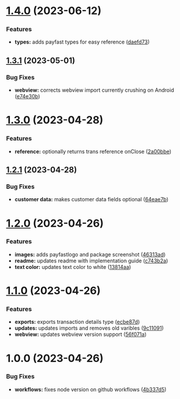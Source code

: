 # [1.4.0](https://github.com/Allmacamo/react-native-payfast-checkout/compare/v1.3.1...v1.4.0) (2023-06-12)


### Features

* **types:** adds payfast types for easy reference ([daefd73](https://github.com/Allmacamo/react-native-payfast-checkout/commit/daefd73b4000959847a34a2d10f672e7f4e27770))

## [1.3.1](https://github.com/Allmacamo/react-native-payfast-checkout/compare/v1.3.0...v1.3.1) (2023-05-01)


### Bug Fixes

* **webview:** corrects webview import currently crushing on Android ([e74e30b](https://github.com/Allmacamo/react-native-payfast-checkout/commit/e74e30bef6f3df4407da13d6ac7c67d6dd3afe7a))

# [1.3.0](https://github.com/Allmacamo/react-native-payfast-checkout/compare/v1.2.1...v1.3.0) (2023-04-28)


### Features

* **reference:** optionally returns trans reference onClose ([2a00bbe](https://github.com/Allmacamo/react-native-payfast-checkout/commit/2a00bbe5292ab4262097d956b71dbc5bc5303a17))

## [1.2.1](https://github.com/Allmacamo/react-native-payfast-checkout/compare/v1.2.0...v1.2.1) (2023-04-28)


### Bug Fixes

* **customer data:** makes customer data fields optional ([64eae7b](https://github.com/Allmacamo/react-native-payfast-checkout/commit/64eae7bd74cbb1da1ad039965fed6819b9c800ca))

# [1.2.0](https://github.com/Allmacamo/react-native-payfast-checkout/compare/v1.1.0...v1.2.0) (2023-04-26)


### Features

* **images:** adds payfastlogo and package screenshot ([46313ad](https://github.com/Allmacamo/react-native-payfast-checkout/commit/46313ad3736aaeb58bc280b2c02f53ac8509e547))
* **readme:** updates readme with implementation guide ([c743b2a](https://github.com/Allmacamo/react-native-payfast-checkout/commit/c743b2aea292ae49e8a024d95461a9bb82253b70))
* **text color:** updates text color to white ([13814aa](https://github.com/Allmacamo/react-native-payfast-checkout/commit/13814aa8b2c981d3a612ef9e93b94467c5220ae8))

# [1.1.0](https://github.com/Allmacamo/react-native-payfast-checkout/compare/v1.0.0...v1.1.0) (2023-04-26)


### Features

* **exports:** exports transaction details type ([ecbe87d](https://github.com/Allmacamo/react-native-payfast-checkout/commit/ecbe87db9c34d39d83edcab36b7e986bb6deeb8e))
* **updates:** updates imports and removes old varibles ([9c11091](https://github.com/Allmacamo/react-native-payfast-checkout/commit/9c11091657ea631fc4ba998610039784a3b030c0))
* **webview:** updates webview version support ([56f071a](https://github.com/Allmacamo/react-native-payfast-checkout/commit/56f071a8b5c7c92bb85b7fc6dd3c4c6cfcbcd0be))

# 1.0.0 (2023-04-26)


### Bug Fixes

* **workflows:** fixes node version on github workflows ([4b337d5](https://github.com/Allmacamo/react-native-payfast-checkout/commit/4b337d5893fcbdbd0f2de28dcfb4b577d9bf3877))
